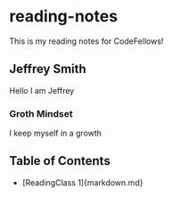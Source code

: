 # reading-notes
This is my reading notes for CodeFellows!
## Jeffrey Smith
Hello I am Jeffrey

### Groth Mindset
I keep myself in a growth

## Table of Contents
- [ReadingClass 1]{markdown.md}
